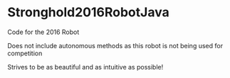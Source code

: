 # Stronghold2016RobotJava

Code for the 2016 Robot

Does not include autonomous methods as this robot is not being used for competition

Strives to be as beautiful and as intuitive as possible!